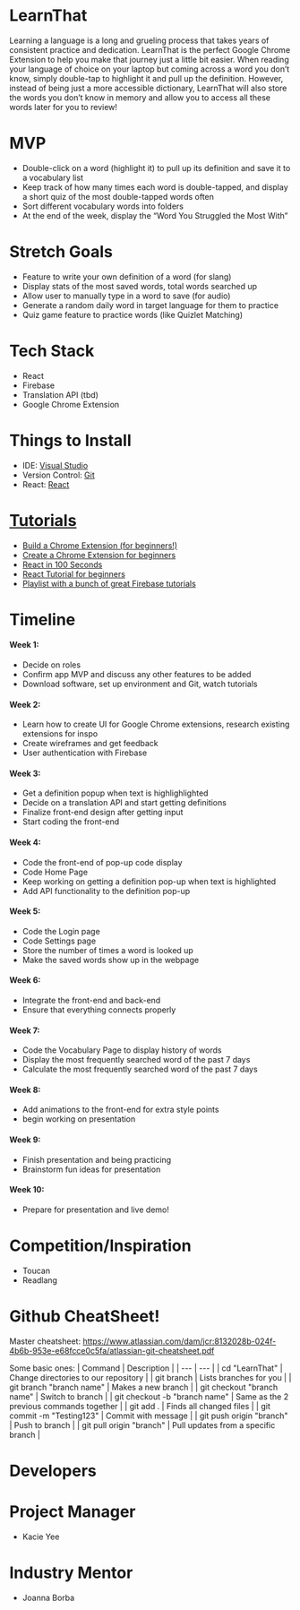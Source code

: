 # LearnThat

Learning a language is a long and grueling process that takes years of consistent practice and dedication. LearnThat is the perfect Google Chrome Extension to help you make that journey just a little bit easier. When reading your language of choice on your laptop but coming across a word you don’t know, simply double-tap to highlight it and pull up the definition. However, instead of being just a more accessible dictionary, LearnThat will also store the words you don’t know in memory and allow you to access all these words later for you to review!


# MVP

  - Double-click on a word (highlight it) to pull up its definition and save it to a vocabulary list
  - Keep track of how many times each word is double-tapped, and display a short quiz of the most double-tapped words often
  - Sort different vocabulary words into folders 
  - At the end of the week, display the “Word You Struggled the Most With”


# Stretch Goals

- Feature to write your own definition of a word (for slang)
- Display stats of the most saved words, total words searched up
- Allow user to manually type in a word to save (for audio)
- Generate a random daily word in target language for them to practice
- Quiz game feature to practice words (like Quizlet Matching)

# Tech Stack

- React
- Firebase
- Translation API (tbd)
- Google Chrome Extension

# Things to Install

- IDE: <a href = "https://visualstudio.microsoft.com/"> Visual Studio</a>
- Version Control: <a href = "https://git-scm.com/downloads"> Git </a>
- React: <a href = "https://reactjs.org/docs/create-a-new-react-app.html"> React

# Tutorials
- <a href = "https://www.youtube.com/watch?v=0n809nd4Zu4&pp=ygUlaG93IHRvIG1ha2UgYSBnb29nbGUgY2hyb21lIGV4dGVuc2lvbg%3D%3D"> Build a Chrome Extension (for beginners!) </a>
- <a href = "https://www.youtube.com/watch?v=uV4L-wcnK3Y&pp=ygUlaG93IHRvIG1ha2UgYSBnb29nbGUgY2hyb21lIGV4dGVuc2lvbg%3D%3D"> Create a Chrome Extension for beginners </a>
- <a href = "https://www.youtube.com/watch?v=Tn6-PIqc4UM&pp=ygUNd2hhdCBpcyByZWFjdA%3D%3D"> React in 100 Seconds </a>
- <a href = "https://www.youtube.com/watch?v=SqcY0GlETPk&t=485s&pp=ygUOcmVhY3QgdHV0b3JpYWw%3D"> React Tutorial for beginners</a>
- <a href = "https://www.youtube.com/watch?v=4d-gIPGzmK4&list=PL4cUxeGkcC9itfjle0ji1xOZ2cjRGY_WB"> Playlist with a bunch of great Firebase tutorials</a>


# Timeline

#### Week 1: 
- Decide on roles
- Confirm app MVP and discuss any other features to be added
- Download software, set up environment and Git, watch tutorials

#### Week 2:
- Learn how to create UI for Google Chrome extensions, research existing extensions for inspo
- Create wireframes and get feedback
- User authentication with Firebase

#### Week 3:
- Get a definition popup when text is highlighlighted
- Decide on a translation API and start getting definitions
- Finalize front-end design after getting input
- Start coding the front-end

#### Week 4:
- Code the front-end of pop-up code display
- Code Home Page
- Keep working on getting a definition pop-up when text is highlighted
- Add API functionality to the definition pop-up

#### Week 5:
- Code the Login page
- Code Settings page
- Store the number of times a word is looked up
- Make the saved words show up in the webpage

#### Week 6:
- Integrate the front-end and back-end
- Ensure that everything connects properly

#### Week 7:
- Code the Vocabulary Page to display history of words
- Display the most frequently searched word of the past 7 days
- Calculate the most frequently searched word of the past 7 days

#### Week 8:
- Add animations to the front-end for extra style points
- begin working on presentation

#### Week 9:
- Finish presentation and being practicing
- Brainstorm fun ideas for presentation

#### Week 10:
- Prepare for presentation and live demo!

# Competition/Inspiration
- Toucan
- Readlang

# Github CheatSheet!
Master cheatsheet: https://www.atlassian.com/dam/jcr:8132028b-024f-4b6b-953e-e68fcce0c5fa/atlassian-git-cheatsheet.pdf

Some basic ones:
| Command | Description |
| --- | --- |
| cd "LearnThat" | Change directories to our repository |
| git branch | Lists branches for you |
| git branch "branch name" |  Makes a new branch |
| git checkout "branch name" | Switch to branch |
| git checkout -b "branch name" | Same as the 2 previous commands together |
| git add . | Finds all changed files |
| git commit -m "Testing123" | Commit with message |
| git push origin "branch" | Push to branch |
| git pull origin "branch" | Pull updates from a specific branch | 

# Developers

# Project Manager
- Kacie Yee

# Industry Mentor
- Joanna Borba

